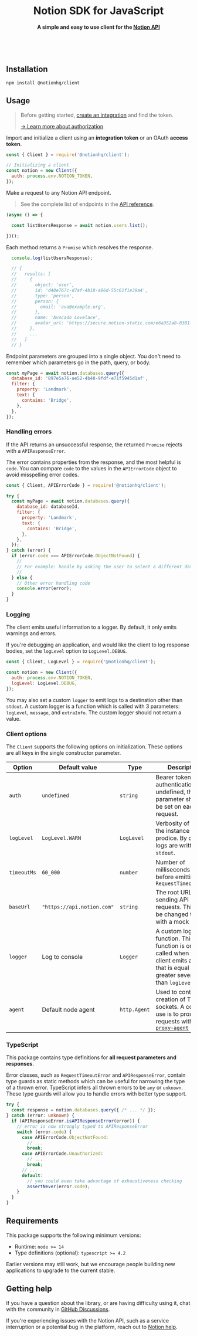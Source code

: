 <div align="center">
	<h1>Notion SDK for JavaScript</h1>
	<p>
		<b>A simple and easy to use client for the <a href="https://developers.notion.com">Notion API</a></b>
	</p>
	<br>
	<br>
	<br>
</div>

## Installation

```
npm install @notionhq/client
```

## Usage

> Before getting started, [create an integration](https://www.notion.com/my-integrations) and find the token.
>
> [→ Learn more about authorization](https://developers.notion.com/docs/authorization).

Import and initialize a client using an **integration token** or an OAuth **access token**.

```js
const { Client } = require('@notionhq/client');

// Initializing a client
const notion = new Client({
  auth: process.env.NOTION_TOKEN,
});
```

Make a request to any Notion API endpoint.

> See the complete list of endpoints in the [API reference](https://developers.notion.com/reference).

```js
(async () => {

  const listUsersResponse = await notion.users.list();

})();
```

Each method returns a `Promise` which resolves the response.

```js
  console.log(listUsersResponse);

  // {
  //   results: [
  //     {
  //       object: 'user',
  //       id: 'd40e767c-d7af-4b18-a86d-55c61f1e39a4',
  //       type: 'person',
  //       person: {
  //         email: 'avo@example.org',
  //       },
  //       name: 'Avocado Lovelace',
  //       avatar_url: 'https://secure.notion-static.com/e6a352a8-8381-44d0-a1dc-9ed80e62b53d.jpg',
  //     },
  //     ...
  //   ]
  // }
```

Endpoint parameters are grouped into a single object. You don't need to remember which parameters go in the path, query, or body.

```js
const myPage = await notion.databases.query({
  database_id: '897e5a76-ae52-4b48-9fdf-e71f5945d1af',
  filter: {
    property: 'Landmark',
    text: {
      contains: 'Bridge',
    },
  },
});
```

### Handling errors

If the API returns an unsuccessful response, the returned `Promise` rejects with a `APIResponseError`.

The error contains properties from the response, and the most helpful is `code`. You can compare `code` to the values in the `APIErrorCode` object to avoid misspelling error codes.

```js
const { Client, APIErrorCode } = require('@notionhq/client');

try {
  const myPage = await notion.databases.query({
    database_id: databaseId,
    filter: {
      property: 'Landmark',
      text: {
        contains: 'Bridge',
      },
    },
  });
} catch (error) {
  if (error.code === APIErrorCode.ObjectNotFound) {
    //
    // For example: handle by asking the user to select a different database
    //
  } else {
    // Other error handling code
    console.error(error);
  }
}
```

### Logging

The client emits useful information to a logger. By default, it only emits warnings and errors.

If you're debugging an application, and would like the client to log response bodies, set the `logLevel` option to `LogLevel.DEBUG`.

```js
const { Client, LogLevel } = require('@notionhq/client');

const notion = new Client({
  auth: process.env.NOTION_TOKEN,
  logLevel: LogLevel.DEBUG,
});
```

You may also set a custom `logger` to emit logs to a destination other than `stdout`. A custom logger is a function which is called with 3 parameters: `logLevel`, `message`, and `extraInfo`. The custom logger should not return a value.

### Client options

The `Client` supports the following options on initialization. These options are all keys in the single constructor parameter.

| Option | Default value | Type | Description |
|--------|---------------|---------|-------------|
| `auth` | `undefined` | `string` | Bearer token for authentication. If left undefined, the `auth` parameter should be set on each request. |
| `logLevel` | `LogLevel.WARN` | `LogLevel` | Verbosity of logs the instance will prodice. By default, logs are written to `stdout`.
| `timeoutMs` | `60_000` | `number` | Number of milliseconds to wait before emitting a `RequestTimeoutError` |
| `baseUrl` | `"https://api.notion.com"` | `string` | The root URL for sending API requests. This can be changed to test with a mock server. |
| `logger` | Log to console | `Logger` | A custom logging function. This function is only called when the client emits a log that is equal or greater severity than `logLevel`. |
| `agent` | Default node agent | `http.Agent` | Used to control creation of TCP sockets. A common use is to proxy requests with [`https-proxy-agent`](https://github.com/TooTallNate/node-https-proxy-agent) |

### TypeScript

This package contains type definitions for **all request parameters and responses**.

Error classes, such as `RequestTimeoutError` and `APIResponseError`, contain type guards as static methods which can be useful for narrowing the type of a thrown error. TypeScript infers all thrown errors to be `any` or `unknown`. These type guards will allow you to handle errors with better type support.

```ts
try {
  const response = notion.databases.query({ /* ... */ });
} catch (error: unknown) {
  if (APIResponseError.isAPIResponseError(error)) {
    // error is now strongly typed to APIResponseError
    switch (error.code) {
      case APIErrorCode.ObjectNotFound:
        // ...
        break;
      case APIErrorCode.Unauthorized:
        // ...
        break;
      // ...
      default:
        // you could even take advantage of exhaustiveness checking
        assertNever(error.code);
    }
  }
}
```

## Requirements

This package supports the following minimum versions:
* Runtime: `node >= 14`
* Type definitions (optional): `typescript >= 4.2`

Earlier versions may still work, but we encourage people building new applications to upgrade to the current stable.

## Getting help

If you have a question about the library, or are having difficulty using it, chat with the community in [GitHub Discussions](https://github.com/makenotion/notion-sdk-js/discussions).

If you're experiencing issues with the Notion API, such as a service interruption or a potential bug in the platform, reach out to [Notion help](https://www.notion.so/Help-Support-e040febf70a94950b8620e6f00005004?target=intercom).
